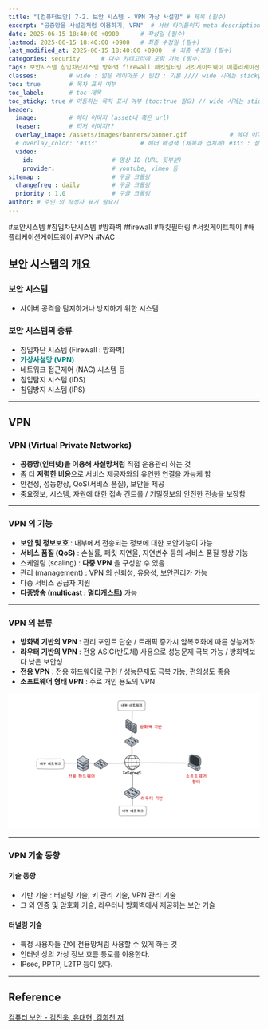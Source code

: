 ```yaml
---
title: "[컴퓨터보안] 7-2. 보안 시스템 - VPN 가상 사설망" # 제목 (필수)
excerpt: "공중망을 사설망처럼 이용하기, VPN"  # 서브 타이틀이자 meta description (필수)
date: 2025-06-15 18:40:00 +0900      # 작성일 (필수)
lastmod: 2025-06-15 18:40:00 +0900   # 최종 수정일 (필수)
last_modified_at: 2025-06-15 18:40:00 +0900   # 최종 수정일 (필수)
categories: security      # 다수 카테고리에 포함 가능 (필수)
tags: 보안시스템 침입차단시스템 방화벽 firewall 패킷필터링 서킷게이트웨이 애플리케이션게이트웨이 VPN #NAC      # 태그 복수개 가능 (필수)
classes:         # wide : 넓은 레이아웃 / 빈칸 : 기본 //// wide 시에는 sticky toc 불가
toc: true        # 목차 표시 여부
toc_label:       # toc 제목
toc_sticky: true # 이동하는 목차 표시 여부 (toc:true 필요) // wide 시에는 sticky toc 불가
header: 
  image:         # 헤더 이미지 (asset내 혹은 url)
  teaser:        # 티저 이미지??
  overlay_image: /assets/images/banners/banner.gif            # 헤더 이미지 (제목과 겹치게)
  # overlay_color: '#333'            # 헤더 배경색 (제목과 겹치게) #333 : 짙은 회색 (필수)
  video:
    id:                      # 영상 ID (URL 뒷부분)
    provider:                # youtube, vimeo 등
sitemap :                    # 구글 크롤링
  changefreq : daily         # 구글 크롤링
  priority : 1.0             # 구글 크롤링
author: # 주인 외 작성자 표기 필요시
---
```

<!--postNo: 20250615_002-->

<span class="ttag">#보안시스템</span> <span class="ttag">#침입차단시스템</span> <span class="ttag">#방화벽</span> <span class="ttag">#firewall</span> <span class="ttag">#패킷필터링</span> <span class="ttag">#서킷게이트웨이</span> <span class="ttag">#애플리케이션게이트웨이</span> <span class="ttag">#VPN</span> <span class="ttag">#NAC</span>


## 보안 시스템의 개요  

### 보안 시스템  

- 사이버 공격을 탐지하거나 방지하기 위한 시스템  

### 보안 시스템의 종류  

- 침입차단 시스템 (Firewall : 방화벽)  
- <b><font color="008080">가상사설망 (VPN)</font></b>  
- 네트워크 접근제어 (NAC) 시스템 등  
- 침입탐지 시스템 (IDS)  
- 침입방지 시스템 (IPS)  

---

## VPN  

### VPN (Virtual Private Networks)  

- **공중망(인터넷)을 이용해 사설망처럼** 직접 운용관리 하는 것  
- 좀 더 **저렴한 비용**으로 서비스 제공자와의 유연한 연결을 가능케 함  
- 안전성, 성능향상, QoS(서비스 품질), 보안을 제공  
- 중요정보, 시스템, 자원에 대한 접속 컨트롤 / 기밀정보의 안전한 전송을 보장함  

---

### VPN 의 기능  

- **보안 및 정보보호** : 내부에서 전송되는 정보에 대한 보안기능이 가능  
- **서비스 품질 (QoS)** : 손실률, 패킷 지연율, 지연변수 등의 서비스 품질 향상 가능  
- 스케일링 (scaling) : **다중 VPN** 을 구성할 수 있음  
- 관리 (management) : VPN 의 신뢰성, 유용성, 보안관리가 가능  
- 다중 서비스 공급자 지원  
- **다중방송 (multicast : 멀티캐스트)** 가능  

---

### VPN 의 분류  

- **방화벽 기반의 VPN** : 관리 포인트 단순 / 트래픽 증가시 암복호화에 따른 성능저하  
- **라우터 기반의 VPN** : 전용 ASIC(반도체) 사용으로 성능문제 극복 가능 / 방화벽보다 낮은 보안성  
- **전용 VPN** : 전용 하드웨어로 구현 / 성능문제도 극복 가능, 편의성도 좋음  
- **소프트웨어 형태 VPN** : 주로 개인 용도의 VPN  

![](/assets/images/20250615_002_001.png)  

---

### VPN 기술 동향  

#### 기술 동향  

- 기반 기술 : 터널링 기술, 키 관리 기술, VPN 관리 기술  
- 그 외 인증 및 암호화 기술, 라우터나 방화벽에서 제공하는 보안 기술  

#### 터널링 기술  

- 특정 사용자들 간에 전용망처럼 사용할 수 있게 하는 것  
- 인터넷 상의 가상 정보 흐름 통로를 이용한다.  
- IPsec, PPTP, L2TP 등이 있다.  


---

## Reference  

[컴퓨터 보안 - 김진욱, 유대현, 김희천 저](https://search.shopping.naver.com/book/catalog/37553634631)  